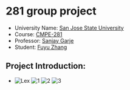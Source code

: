 # 281 group project

- University Name: [San Jose State University](https://www.sjsu.edu/)
- Course: [CMPE-281](http://info.sjsu.edu/web-dbgen/catalog/courses/CMPE281.html)
- Professor: [Sanjay Garje](https://www.linkedin.com/in/sanjaygarje/)
- Student: [Fuyu Zhang](https://www.linkedin.com/in/nick-fuyuzhang/)
## Project Introduction:
-   ![Lex](https://github.com/Handsomenick1/281grouppj/blob/main/pic/AWSLex.png.png) ![1](https://github.com/Handsomenick1/281grouppj/blob/main/pic/image1.png) ![2](https://github.com/Handsomenick1/281grouppj/blob/main/pic/image2.png) ![3](https://github.com/Handsomenick1/281grouppj/blob/main/pic/image3.png)
